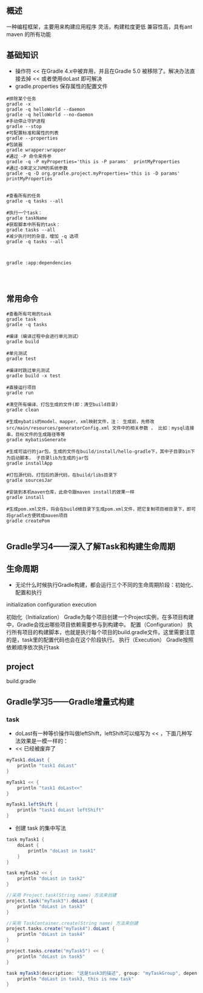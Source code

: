 ## 概述
一种编程框架，主要用来构建应用程序
灵活，构建粒度更低
兼容性高，具有ant maven 的所有功能

## 基础知识
* 操作符 << 在Gradle 4.x中被弃用，并且在Gradle 5.0 被移除了。解决办法直接去掉 << 或者使用doLast 即可解决
* gradle.properties 保存属性的配置文件



```shell script
#排除某个任务
gradle -x 
gradle -q helloWorld --daemon
gradle -q helloWorld --no-daemon
#手动停止守护进程 
gradle --stop 
#可配置标准和属性的列表
gradle --properties
#包装器
gradle wrapper:wrapper
#通过 -P 命令来传参
gradle -q -P myProperties='this is -P params'  printMyProperties
#通过-D来定义JVM的系统参数
gradle -q -D org.gradle.project.myProperties='this is -D params'  printMyProperties


#查看所有的任务
gradle -q tasks --all

#执行一个task：
gradle taskName
#获取脚本中所有的task：
gradle tasks --all
#减少执行时的杂音，增加 -q 选项
gradle -q tasks --all



gradle :app:dependencies




```


## 常用命令

```shell script
#查看所有可用的task
gradle task
gradle -q tasks

#编译（编译过程中会进行单元测试）
gradle build

#单元测试
gradle test

#编译时跳过单元测试
gradle build -x test

#直接运行项目 
gradle run

#清空所有编译、打包生成的文件(即：清空build目录)
gradle clean

#生成mybatis的model、mapper、xml映射文件，注： 生成前，先修改src/main/resources/generatorConfig.xml 文件中的相关参数 ， 比如：mysql连接串，目标文件的生成路径等等
gradle mybatisGenerate

#生成可运行的jar包，生成的文件在build/install/hello-gradle下，其中子目录bin下为启动脚本， 子目录lib为生成的jar包
gradle installApp

#打包源代码，打包后的源代码，在build/libs目录下
gradle sourcesJar

#安装到本机maven仓库，此命令跟maven install的效果一样
gradle install

#生成pom.xml文件，将会在build根目录下生成pom.xml文件，把它复制项目根目录下，即可将gradle方便转成maven项目
gradle createPom


```




## Gradle学习4——深入了解Task和构建生命周期



## 生命周期
* 无论什么时候执行Gradle构建，都会运行三个不同的生命周期阶段：初始化、配置和执行

initialization
configuration
execution

初始化（Initialization）
Gradle为每个项目创建一个Project实例，在多项目构建中，Gradle会找出哪些项目依赖需要参与到构建中。
配置（Configuration）
执行所有项目的构建脚本，也就是执行每个项目的build.gradle文件。这里需要注意的是，task里的配置代码也会在这个阶段执行。
执行（Execution）
Gradle按照依赖顺序依次执行task


## project
build.gradle

## Gradle学习5——Gradle增量式构建


### task

* doLast有一种等价操作叫做leftShift，leftShift可以缩写为 << ，下面几种写法效果是一模一样的：
* << 已经被废弃了
```groovy
myTask1.doLast {
    println "task1 doLast"
}

myTask1 << {
    println "task1 doLast<<"
}

myTask1.leftShift {
    println "task1 doLast leftShift"
}
```

* 创建 task 的集中写法
```groovy
task myTask1 {
    doLast {
        println "doLast in task1"
    }
}

task myTask2 << {
    println "doLast in task2"
}

//采用 Project.task(String name) 方法来创建
project.task("myTask3").doLast {
    println "doLast in task3"
}

//采用 TaskContainer.create(String name) 方法来创建
project.tasks.create("myTask4").doLast {
    println "doLast in task4"
}

project.tasks.create("myTask5") << {
    println "doLast in task5"
}

task myTask3(description: "这是task3的描述", group: "myTaskGroup", dependsOn: [myTask1, myTask2], overwrite: true) << {
    println "doLast in task3, this is new task"
}

```

